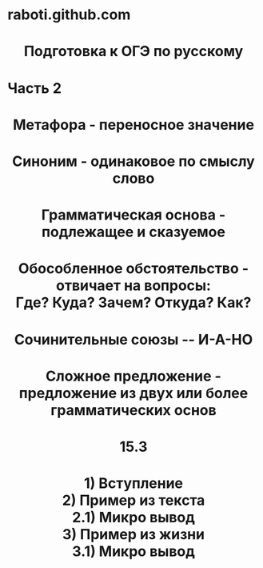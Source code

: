 # raboti.github.com
<html>
     <head>
<title> Решу ОГЭ </title>
     </head>
<body>

<h1>
<p align="center"> Подготовка к ОГЭ по русскому </p> 
</h1>

<h1>
<div id="ch">
<p algn="center"> Часть 2</p> 
</div>
</h1>

<h1>
<p align="center"> Метафора - переносное значение  </p> 
</h1>

<h1>
<p align="center"> Синоним - одинаковое по смыслу слово </p> 
</h1>

<h1>
<p align="center"> Грамматическая основа - подлежащее и сказуемое </p> 
</h1>

<h1>
<p align="center"> Обособленное обстоятельство - отвичает на вопросы: <br> Где? Куда? Зачем? Откуда? Как? </p> 
</h1>

<h1>
<p align="center"> Сочинительные союзы -- И-А-НО</p> 
</h1>

<h1>
<p align="center"> Сложное предложение - предложение из двух или более грамматических основ </p> 
</h1>

<h1>
<p align="center"> 15.3 </p> 
</h1>

<h1>
<p align="center"> 1) Вступление <br> 2) Пример из текста <br> 2.1) Микро вывод <br> 3) Пример из жизни <br> 3.1)  Микро вывод </p> 
</h1>



</body>
</html>
